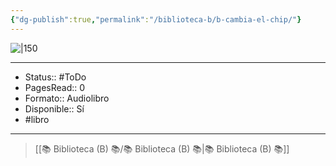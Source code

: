 ```yaml
---
{"dg-publish":true,"permalink":"/biblioteca-b/b-cambia-el-chip/"}
---
```



![|150](http://books.google.com/books/content?id=2GgE6N5c5aYC&printsec=frontcover&img=1&zoom=1&edge=curl&source=gbs_api)

---

- Status:: #ToDo 
- PagesRead:: 0 
- Formato:: Audiolibro
- Disponible:: Sí 
- #libro 

---

> [[📚 Biblioteca (B) 📚/📚 Biblioteca (B) 📚\|📚 Biblioteca (B) 📚]]